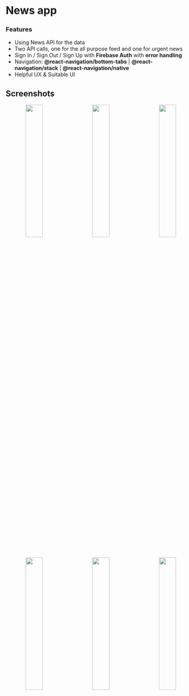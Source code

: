 # News app


### Features

* Using News API for the data
* Two API calls, one for the all purpose feed and one for urgent news
* Sign In / Sign Out / Sign Up with **Firebase Auth** with **error handling**
* Navigation: **@react-navigation/bottom-tabs** | **@react-navigation/stack** | **@react-navigation/native**
* Helpful UX & Suitable UI

## Screenshots

<div align="center">
   
<img align="left" src="https://user-images.githubusercontent.com/54855346/119261198-a88adb80-bbd6-11eb-8c39-94f1b00eea32.png" width="30%"/> 
<img align="center" src="https://user-images.githubusercontent.com/54855346/119261259-e425a580-bbd6-11eb-8d45-c838b3b196c1.png" width="30%"/> 
<img align="right" src="https://user-images.githubusercontent.com/54855346/119261262-e8ea5980-bbd6-11eb-8a1a-81c4a35cb692.png" width="30%"/>

</div>

##

<div align="center">
   
<img align="left" src="https://user-images.githubusercontent.com/54855346/119261304-159e7100-bbd7-11eb-8877-fd0308462e92.png" width="30%"/> 
<img align="center" src="https://user-images.githubusercontent.com/54855346/119261307-16cf9e00-bbd7-11eb-916a-7948074d5a20.png" width="30%"/> 
<img align="right" src="https://user-images.githubusercontent.com/54855346/119261308-1800cb00-bbd7-11eb-9db6-f5f42dae9889.png" width="30%"/>

</div>
